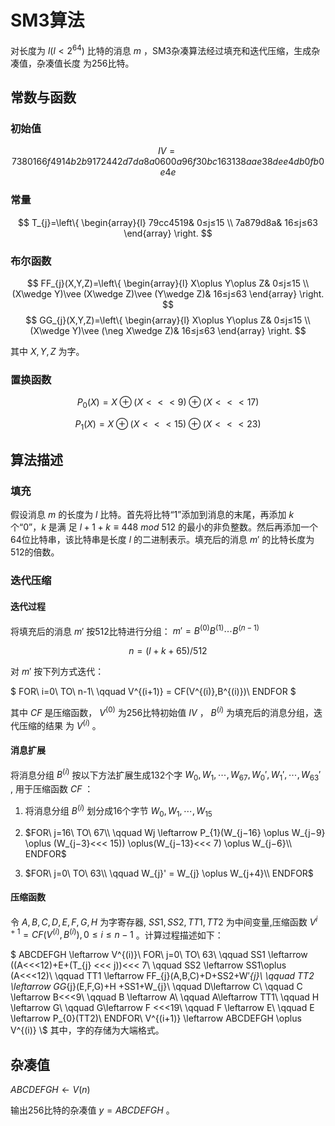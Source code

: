 # SM3算法

对长度为 $l(l<2^{64})$ 比特的消息 $m$ ，SM3杂凑算法经过填充和迭代压缩，生成杂凑值，杂凑值长度
为256比特。

## 常数与函数

### 初始值

$$IV=7380166f4914b2b9172442d7da8a0600a96f30bc163138aae38dee4db0fb0e4e$$

### 常量

$$
T_{j}=\left\{
\begin{array}{l}
79cc4519& 0≤j≤15 \\
 7a879d8a& 16≤j≤63
\end{array}
\right.
$$

### 布尔函数

$$
FF_{j}(X,Y,Z)=\left\{
\begin{array}{l}
X\oplus Y\oplus Z& 0≤j≤15 \\
(X\wedge Y)\vee (X\wedge Z)\vee (Y\wedge Z)& 16≤j≤63
\end{array}
\right.
$$
$$
GG_{j}(X,Y,Z)=\left\{
\begin{array}{l}
X\oplus Y\oplus Z& 0≤j≤15 \\
(X\wedge Y)\vee (\neg X\wedge Z)& 16≤j≤63
\end{array}
\right.
$$

其中 $X,Y,Z$ 为字。

### 置换函数

$$ P_{0}(X)=X\oplus (X<<<9)\oplus (X<<<17) $$

$$ P_{1}(X)=X\oplus (X<<<15)\oplus (X<<<23) $$

## 算法描述

### 填充

假设消息 $m$ 的长度为 $l$ 比特。首先将比特“1”添加到消息的末尾，再添加 $k$ 个“0”，$k$ 是满
足 $l+1+k≡ 448\ mod\ 512$ 的最小的非负整数。然后再添加一个64位比特串，该比特串是长度 $l$ 的二进制表示。填充后的消息 $m′$ 的比特长度为512的倍数。

### 迭代压缩

#### 迭代过程

将填充后的消息 $m'$ 按512比特进行分组： $m'=B^{(0)}B^{(1)}\cdots B^{(n-1)}$

$$ n = (l+k+65)/512 $$

对 $m'$ 按下列方式迭代：


$
FOR\ i=0\ TO\ n-1\\
\qquad  V^{(i+1)} = CF(V^{(i)},B^{(i)})\\
ENDFOR
$

其中 $CF$ 是压缩函数， $V^{(0)}$ 为256比特初始值 $IV$ ，  $B^{(i)}$ 为填充后的消息分组，迭代压缩的结果
为 $V^{(i)}$ 。


#### 消息扩展
将消息分组 $B^{(i)}$ 按以下方法扩展生成132个字 $W_{0},W_{1},\cdots ,W_{67},W_{0}',W_{1}',\cdots ,W_{63}'$ , 用于压缩函数 $CF$ ：

1. 将消息分组 $B^{(i)}$ 划分成16个字节 $W_{0},W_{1},\cdots ,W_{15}$

2. $FOR\ j=16\ TO\ 67\\
 \qquad Wj \leftarrow P_{1}(W_{j−16} \oplus W_{j−9}  \oplus (W_{j−3}<<< 15)) \oplus(W_{j−13}<<< 7) \oplus W_{j−6}\\
 ENDFOR$

3. $FOR\ j=0\ TO\ 63\\
 \qquad W_{j}' = W_{j} \oplus W_{j+4}\\
 ENDFOR$

#### 压缩函数

令 $A,B,C,D,E,F,G,H$ 为字寄存器, $SS1,SS2,TT1,TT2$ 为中间变量,压缩函数 $V^{i+1} = CF(V^{(i)},B^{(i)}), 0 \leq  i \leq n−1$ 。计算过程描述如下：

$
ABCDEFGH \leftarrow V^{(i)}\\
FOR\ j=0\ TO\ 63\\
\qquad SS1 \leftarrow ((A<<<12)+E+(T_{j} <<< j))<<< 7\\
\qquad SS2 \leftarrow SS1\oplus (A<<<12)\\
\qquad TT1 \leftarrow FF_{j}(A,B,C)+D+SS2+W′_{j}\\
\qquad TT2 \leftarrow GG_{j}(E,F,G)+H +SS1+W_{j}\\
\qquad D\leftarrow C\\
\qquad C \leftarrow B<<<9\\
\qquad B \leftarrow A\\
\qquad A\leftarrow TT1\\
\qquad H \leftarrow G\\
\qquad G\leftarrow F <<<19\\
\qquad F \leftarrow E\\
\qquad E \leftarrow P_{0}(TT2)\\
 ENDFOR\\
 V^{(i+1)} \leftarrow  ABCDEFGH \oplus V^{(i)}
 \\$
 其中，字的存储为大端格式。

 ## 杂凑值
$ABCDEFGH \leftarrow V(n)$

输出256比特的杂凑值 $y=ABCDEFGH$ 。